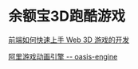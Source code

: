 

# 余额宝3D跑酷游戏

[前端如何快速上手 Web 3D 游戏的开发](https://mp.weixin.qq.com/s/tBgGB8PAw2MTRpRgdGUBXA)

[阿里游戏动画引擎 -- oasis-engine](https://github.com/oasis-engine/engine)